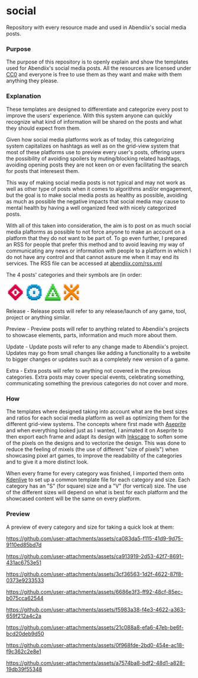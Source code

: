 # social
 Repository with every resource made and used in Abendiix's social media posts.

### Purpose
The purpose of this repository is to openly explain and show the templates used for Abendiix's social media posts. All the resources are licensed under [CC0](https://creativecommons.org/public-domain/cc0/) and everyone is free to use them as they want and make with them anything they please.

### Explanation
These templates are designed to differentiate and categorize every post to improve the users' experience. With this system anyone can quickly recognize what kind of information will be shared on the posts and what they should expect from them.

Given how social media platforms work as of today, this categorizing system capitalizes on hashtags as well as on the grid-view system that most of these platforms use to preview every user's posts, offering users the possibility of avoiding spoilers by muting/blocking related hashtags, avoiding opening posts they are not keen on or even facilitating the search for posts that interesest them. 

This way of making social media posts is not typical and may not work as well as other type of posts when it comes to algorithms and/or engagement, but the goal is to make social media posts as healthy as possible, avoiding as much as possible the negative impacts that social media may cause to mental health by having a well organized feed with nicely categorized posts.

With all of this taken into consideration, the aim is to post on as much social media plaftorms as possible to not force anyone to make an account on a platform that they do not want to be part of. To go even further, I prepared an RSS for people that prefer this method and to avoid leaving my way of communicating any news or information with people to a platform in which I do not have any control and that cannot assure me when it may end its services. The RSS file can be accessed at [abendiix.com/rss.xml](https://abendiix.com/rss.xml)

The 4 posts' categories and their symbols are (in order:

<img alt="Symbol for the release category. It is a red rhombus with a dot in the middle. The symbol and the dot have a darker red shadow and a red creamy white outline." src="https://github.com/Abendiix/social/blob/main/symbols/release.svg" style="width: 10%"><img alt="Symbol for the preview category. It is a blue circle with a dot in the middle. The symbol and the dot have a darker blue shadow and a blue creamy white outline." src="https://github.com/Abendiix/social/blob/main/symbols/preview.svg" style="width: 10%"><img alt="Symbol for the update category. It is a green triangle with a dot in the middle. The symbol and the dot have a darker green shadow and a green creamy white outline." src="https://github.com/Abendiix/social/blob/main/symbols/update.svg" style="width: 10%"><img alt="Symbol for the extra category. It is an orange cross with 4 dots close to each angle of the cross. The symbol and the dots have a darker orange shadow and a orange creamy white outline.
" src="https://github.com/Abendiix/social/blob/main/symbols/extra.svg" style="width: 10%">

Release - Release posts will refer to any release/launch of any game, tool, project or anything similar. 

Preview - Preview posts will refer to anything related to Abendiix's projects to showcase elements, parts, information and much more about them.

Update - Update posts will refer to any change made to Abendiix's project. Updates may go from small changes like adding a functionality to a website to bigger changes or updates such as a completely new version of a game.

Extra - Extra posts will refer to anything not covered in the previous categories. Extra posts may cover special events, celebrating something, communicating something the previous categories do not cover and more.

### How
The templates where designed taking into account what are the best sizes and ratios for each social media platform as well as optimizing them for the different grid-view systems. The concepts where first made with [Aseprite](https://github.com/aseprite/aseprite) and when everything looked just as I wanted, I animated it on Aseprite to then export each frame and adapt its design with [Inkscape](https://github.com/inkscape/inkscape) to soften some of the pixels on the designs and to vectorize the design. This was done to reduce the feeling of mixels (the use of different "size of pixels") when showcasing pixel art games, to improve the readability of the categories and to give it a more distinct look.

When every frame for every category was finished, I imported them onto [Kdenlive](https://github.com/KDE/kdenlive) to set up a common template file for each category and size. Each category has an "S" (for square) size and a "V" (for vertical) size. The use of the different sizes will depend on what is best for each platform and the showcased content will be the same on every platform.

### Preview
A preview of every category and size for taking a quick look at them:

https://github.com/user-attachments/assets/ca083da5-f115-41d9-9d75-9110ed85bd7d

https://github.com/user-attachments/assets/ca913919-2d53-42f7-8691-431ac6753e51

https://github.com/user-attachments/assets/3cf36563-1d2f-4622-87f8-0373e9233533

https://github.com/user-attachments/assets/6686e3f3-ff92-48cf-85ec-b075cca62544

https://github.com/user-attachments/assets/f5983a38-f4e3-4622-a363-659f212a4c2a

https://github.com/user-attachments/assets/21c088a8-efa6-47eb-be6f-bcd20deb9d50

https://github.com/user-attachments/assets/0f968fde-2bd0-454e-ac18-f9c362c2e8e1

https://github.com/user-attachments/assets/a7574ba8-bdf2-48d1-a828-19db39f55348
